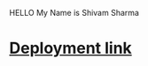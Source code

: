 HELLO My Name is Shivam Sharma
<h1><a href ="https://naughty-hermann-e401fe.netlify.app/">Deployment link</a></h1>